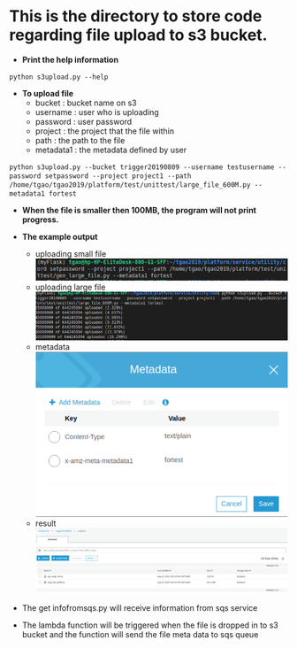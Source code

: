 

# This is the directory to store code regarding file upload to s3 bucket.

* **Print the help information**   
```
python s3upload.py --help 
```   

* **To upload file**
  * bucket : bucket name on s3
  * username : user who is uploading
  * password : user password
  * project : the project that the file within
  * path : the path to the file 
  * metadata1 : the metadata defined by user
```
python s3upload.py --bucket trigger20190809 --username testusername --password setpassword --project project1 --path /home/tgao/tgao2019/platform/test/unittest/large_file_600M.py --metadata1 fortest
```

 
* **When the file is smaller then 100MB, the program will not print progress.**
* **The example output**  
  * uploading small file   
![GitHub Logo](img/smallfile.png)  
  * uploading large file   
![GitHub Logo](img/largefile.png)   
  * metadata    
![GitHub Logo](img/meta.png)   
  * result     
![GitHub Logo](img/result.png)


* The get infofromsqs.py will receive information from sqs service
* The lambda function will be triggered when the file is dropped in to s3 bucket and the function will send the file meta data to sqs queue
